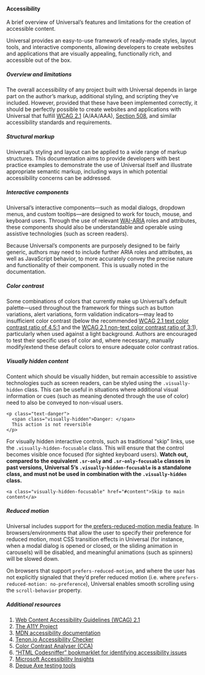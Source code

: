#### Accessibility

A brief overview of Universal’s features and limitations for the creation of accessible content.

Universal provides an easy-to-use framework of ready-made styles, layout tools, and interactive components, allowing developers to create websites and applications that are visually appealing, functionally rich, and accessible out of the box.

##### Overview and limitations

The overall accessibility of any project built with Universal depends in large part on the author’s markup, additional styling, and scripting they’ve included. However, provided that these have been implemented correctly, it should be perfectly possible to create websites and applications with Universal that fulfill [WCAG 2.1]() (A/AA/AAA), [Section 508](), and similar accessibility standards and requirements.

##### Structural markup

Universal’s styling and layout can be applied to a wide range of markup structures. This documentation aims to provide developers with best practice examples to demonstrate the use of Universal itself and illustrate appropriate semantic markup, including ways in which potential accessibility concerns can be addressed.

##### Interactive components

Universal’s interactive components—such as modal dialogs, dropdown menus, and custom tooltips—are designed to work for touch, mouse, and keyboard users. Through the use of relevant [WAI-ARIA]() roles and attributes, these components should also be understandable and operable using assistive technologies (such as screen readers).

Because Universal’s components are purposely designed to be fairly generic, authors may need to include further ARIA roles and attributes, as well as JavaScript behavior, to more accurately convey the precise nature and functionality of their component. This is usually noted in the documentation.

##### Color contrast

Some combinations of colors that currently make up Universal’s default palette—used throughout the framework for things such as button variations, alert variations, form validation indicators—may lead to insufficient color contrast (below the recommended [WCAG 2.1 text color contrast ratio of 4.5:1]() and the [WCAG 2.1 non-text color contrast ratio of 3:1]()), particularly when used against a light background. Authors are encouraged to test their specific uses of color and, where necessary, manually modify/extend these default colors to ensure adequate color contrast ratios.

##### Visually hidden content

Content which should be visually hidden, but remain accessible to assistive technologies such as screen readers, can be styled using the `.visually-hidden` class. This can be useful in situations where additional visual information or cues (such as meaning denoted through the use of color) need to also be conveyed to non-visual users.
```
<p class="text-danger">
  <span class="visually-hidden">Danger: </span>
  This action is not reversible
</p>
```

For visually hidden interactive controls, such as traditional “skip” links, use the `.visually-hidden-focusable` class. This will ensure that the control becomes visible once focused (for sighted keyboard users). **Watch out, compared to the equivalent `.sr-only` and `.sr-only-focusable` classes in past versions, Universal 5’s `.visually-hidden-focusable` is a standalone class, and must not be used in combination with the `.visually-hidden` class.**

```
<a class="visually-hidden-focusable" href="#content">Skip to main content</a>
```

##### Reduced motion

Universal includes support for the[ prefers-reduced-motion media feature](). In browsers/environments that allow the user to specify their preference for reduced motion, most CSS transition effects in Universal (for instance, when a modal dialog is opened or closed, or the sliding animation in carousels) will be disabled, and meaningful animations (such as spinners) will be slowed down.

On browsers that support `prefers-reduced-motion`, and where the user has not explicitly signaled that they’d prefer reduced motion (i.e. where `prefers-reduced-motion: no-preference`), Universal enables smooth scrolling using the `scroll-behavior` property.

##### Additional resources

1. [Web Content Accessibility Guidelines (WCAG) 2.1]()
2. [The A11Y Project]()
3. [MDN accessibility documentation]()
4. [Tenon.io Accessibility Checker]()
5. [Color Contrast Analyser (CCA)]()
6. [“HTML Codesniffer” bookmarklet for identifying accessibility issues]()
7. [Microsoft Accessibility Insights]()
8. [Deque Axe testing tools]()
